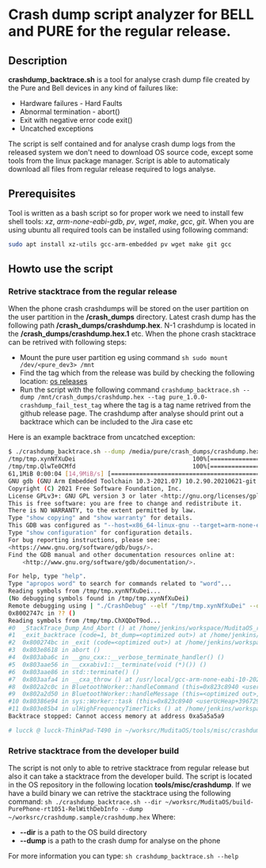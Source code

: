 # Crash dump script analyzer for BELL and PURE for the regular release.


## Description
**crashdump_backtrace.sh** is a tool for analyse crash dump file created by the Pure and Bell devices in any kind of failures like:

- Hardware failures - Hard Faults
- Abnormal termination - abort()
- Exit with negative error code exit()
- Uncatched exceptions

The script is self contained and for analyse crash dump logs from the released system we don't need to download OS source code, except some tools from the linux package manager. Script is able to automaticaly download all files from regular release required to logs analyse.

## Prerequisites 

Tool is written as a bash script so for proper work we need to install few shell tools: _xz_, _arm-none-eabi-gdb_, _pv_, _wget_, _make_, _gcc_, _git_. 
When you are using ubuntu all required tools can be installed using following command:

```sh
sudo apt install xz-utils gcc-arm-embedded pv wget make git gcc
```

## Howto use the script 

### Retrive stacktrace from the regular release

When the phone crash crashdumps will be stored on the user partition on the user partition in the **/crash_dumps** directory. Latest crash dump has the following path **/crash_dumps/crashdump.hex**. N-1 crashdump is located in the **/crash_dumps/crashdump.hex.1** etc.
When the phone crash stacktrace can be retrived with following steps:

* Mount the pure user partition eg using command `sh sudo mount /dev/<pure_dev3> /mnt `
* Find the tag which from the release was build by checking the following location: [os releases](https://github.com/mudita/MuditaOS/releases)
* Run the script with the following command `crashdump_backtrace.sh --dump /mnt/crash_dumps/crashdump.hex --tag pure_1.0.0-crashdump_fail_test_tag` where the tag is a tag name retrived from the github release page. The crashdump after analyse should print out a backtrace which can be included to the Jira case etc 

Here is an example backtrace from uncatched exception:

```sh
$ ./crashdump_backtrace.sh --dump /media/pure/crash_dumps/crashdump.hex --tag pure_1.0.0-crashdump_fail_test_tag 
/tmp/tmp.xynNfXuDei                                 100%[=================================================================================================================>]   5,34M  10,5MB/s    in 0,5s    
/tmp/tmp.QlwTe0CMfd                                 100%[=================================================================================================================>]  61,08M  37,8MB/s    in 1,6s    
61,1MiB 0:00:04 [14,9MiB/s] [==============================================================================================================================================================>] 100%            
GNU gdb (GNU Arm Embedded Toolchain 10.3-2021.07) 10.2.90.20210621-git
Copyright (C) 2021 Free Software Foundation, Inc.
License GPLv3+: GNU GPL version 3 or later <http://gnu.org/licenses/gpl.html>
This is free software: you are free to change and redistribute it.
There is NO WARRANTY, to the extent permitted by law.
Type "show copying" and "show warranty" for details.
This GDB was configured as "--host=x86_64-linux-gnu --target=arm-none-eabi".
Type "show configuration" for configuration details.
For bug reporting instructions, please see:
<https://www.gnu.org/software/gdb/bugs/>.
Find the GDB manual and other documentation resources online at:
    <http://www.gnu.org/software/gdb/documentation/>.

For help, type "help".
Type "apropos word" to search for commands related to "word"...
Reading symbols from /tmp/tmp.xynNfXuDei...
(No debugging symbols found in /tmp/tmp.xynNfXuDei)
Remote debugging using | "./CrashDebug" --elf "/tmp/tmp.xynNfXuDei" --dump "/media/pure/crash_dumps/crashdump.hex"
0x8002747c in ?? ()
Reading symbols from /tmp/tmp.ChXQDoT9od...
#0  _StackTrace_Dump_And_Abort () at /home/jenkins/workspace/MuditaOS_release_builder_-_signed/MuditaOS/module-os/board/rt1051/include/exit_backtrace.h:49
#1  _exit_backtrace (code=1, bt_dump=<optimized out>) at /home/jenkins/workspace/MuditaOS_release_builder_-_signed/MuditaOS/module-os/board/rt1051/_exit.cpp:72
#2  0x800274bc in _exit (code=<optimized out>) at /home/jenkins/workspace/MuditaOS_release_builder_-_signed/MuditaOS/module-os/board/rt1051/_exit.cpp:80
#3  0x803e8618 in abort ()
#4  0x803aba6c in __gnu_cxx::__verbose_terminate_handler() ()
#5  0x803aae56 in __cxxabiv1::__terminate(void (*)()) ()
#6  0x803aae86 in std::terminate() ()
#7  0x803aafa4 in __cxa_throw () at /usr/local/gcc-arm-none-eabi-10-2020-q4-major/arm-none-eabi/include/c++/10.2.1/bits/stl_map.h:302
#8  0x802a2c0c in BluetoothWorker::handleCommand (this=0x823c8940 <userUcHeap+3967296>, queue=0x20018850 <ucHeap+97760>) at /home/jenkins/workspace/MuditaOS_release_builder_-_signed/MuditaOS/module-bluetooth/Bluetooth/BluetoothWorker.cpp:153
#9  0x802a2d50 in BluetoothWorker::handleMessage (this=<optimized out>, queueID=3) at /home/jenkins/workspace/MuditaOS_release_builder_-_signed/MuditaOS/module-bluetooth/Bluetooth/BluetoothWorker.cpp:196
#10 0x80386e94 in sys::Worker::task (this=0x823c8940 <userUcHeap+3967296>) at /home/jenkins/workspace/MuditaOS_release_builder_-_signed/MuditaOS/module-sys/Service/Worker.cpp:68
#11 0x803e85b4 in ulHighFrequencyTimerTicks () at /home/jenkins/workspace/MuditaOS_release_builder_-_signed/MuditaOS/module-os/board/rt1051/fsl_runtimestat_gpt.c:39
Backtrace stopped: Cannot access memory at address 0xa5a5a5a9

# lucck @ lucck-ThinkPad-T490 in ~/worksrc/MuditaOS/tools/misc/crashdump on git:EGD-7980_script_for_crash_dump_automation x [9:44:19] 
```
### Retrive stacktrace from the developer build

The script is not only to able to retrive stacktrace from regular release but also it can take a stacktrace from the developer build. The script is located in the OS repository in the following location **tools/misc/crashdump**. 
If we have a build binary we can retrive the stacktrace using the following command: `sh ./crashdump_backtrace.sh --dir ~/worksrc/MuditaOS/build-PurePhone-rt1051-RelWithDebInfo --dump ~/worksrc/crashdump.sample/crashdump.hex`
Where:

* **--dir** is a path to the OS build directory
* **--dump** is a path to the crash dump for analyse on the phone 

For more information you can type: `sh crashdump_backtrace.sh --help`
